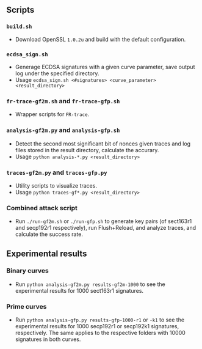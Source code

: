 ## Scripts

### `build.sh`
- Download OpenSSL `1.0.2u` and build with the default configuration.

### `ecdsa_sign.sh`
- Generage ECDSA signatures with a given curve parameter, save output log under the specified directory.
- Usage `ecdsa_sign.sh <#signatures> <curve_parameter> <result_directory>`

### `fr-trace-gf2m.sh` and `fr-trace-gfp.sh`
- Wrapper scripts for `FR-trace`.

### `analysis-gf2m.py` and `analysis-gfp.sh`
- Detect the second most significant bit of nonces given traces and log files stored in the result directory, calculate the accurary.
- Usage `python analysis-*.py <result_directory>`

### `traces-gf2m.py` and `traces-gfp.py`
- Utility scripts to visualize traces.
- Usage `python traces-gf*.py <result_directory>`

### Combined attack script
- Run `./run-gf2m.sh` or `./run-gfp.sh` to generate key pairs (of sect163r1 and secp192r1 respectively), run Flush+Reload, and analyze traces, and calculate the success rate.

## Experimental results
### Binary curves
- Run `python analysis-gf2m.py results-gf2m-1000` to see the experimental results for 1000 sect163r1 signatures.

### Prime curves
- Run `python analysis-gfp.py results-gfp-1000-r1` or `-k1` to see the experimental results for 1000 secp192r1 or secp192k1 signatures, respectively. The same applies to the respective folders with 10000 signatures in both curves.
 

